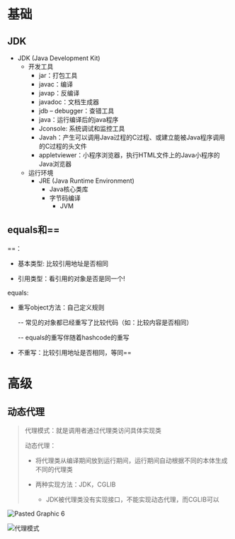 # 基础

## JDK

- JDK (Java Development Kit)
  - 开发工具
    - jar：打包工具
    - javac：编译
    - javap：反编译
    - javadoc：文档生成器
    - jdb – debugger：查错工具 
    - java：运行编译后的java程序
    - Jconsole: 系统调试和监控工具
    - Javah：产生可以调用Java过程的C过程、或建立能被Java程序调用的C过程的头文件
    - appletviewer：小程序浏览器，执行HTML文件上的Java小程序的Java浏览器
  - 运行环境
    - JRE (Java Runtime Environment)
      - Java核心类库
      - 字节码编译
        - JVM

## equals和==

==：

- 基本类型: 比较引用地址是否相同

- 引用类型：看引用的对象是否是同一个!

equals:

- 重写object方法：自己定义规则

  -- 常见的对象都已经重写了比较代码（如：比较内容是否相同）

  -- equals的重写伴随着hashcode的重写

- 不重写：比较引用地址是否相同，等同==

# 高级

## 动态代理

> 代理模式：就是调用者通过代理类访问具体实现类
>
> 动态代理：
>
> - 将代理类从编译期间放到运行期间，运行期间自动根据不同的本体生成不同的代理类
>
> - 两种实现方法：JDK，CGLIB
>   - JDK被代理类没有实现接口，不能实现动态代理，而CGLIB可以

![Pasted Graphic 6](https://tva1.sinaimg.cn/large/007S8ZIlgy1gjdi9p78ucj30oe0a10wg.jpg)

![代理模式](https://tva1.sinaimg.cn/large/007S8ZIlgy1gjdj2k1r6hj30k10dymyd.jpg)




